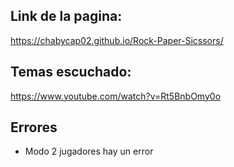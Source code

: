 ## Link de la pagina:
  https://chabycap02.github.io/Rock-Paper-Sicssors/

## Temas escuchado: 
  https://www.youtube.com/watch?v=Rt5BnbOmy0o

## Errores
- Modo 2 jugadores hay un error
